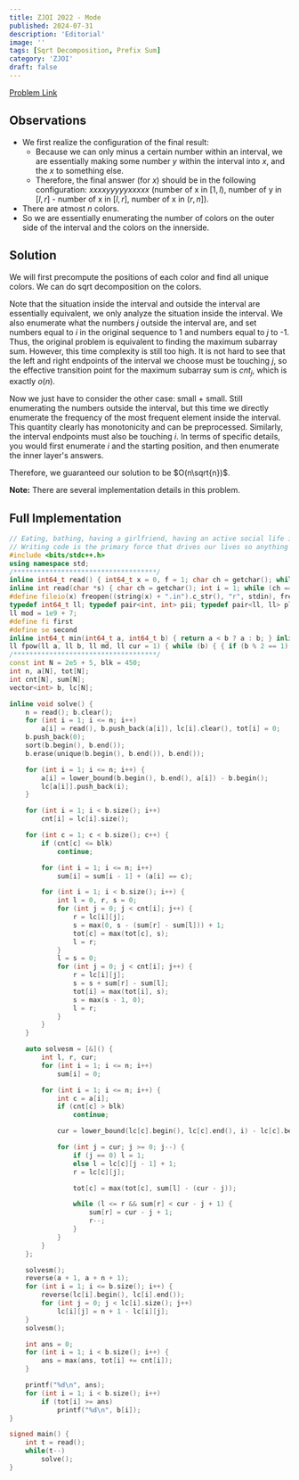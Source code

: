 ```yaml
---
title: ZJOI 2022 - Mode
published: 2024-07-31
description: 'Editorial'
image: ''
tags: [Sqrt Decomposition, Prefix Sum]
category: 'ZJOI'
draft: false 
---
```


<a href="https://loj.ac/p/3707" target="_blank"> Problem Link </a>

## Observations

- We first realize the configuration of the final result:
  - Because we can only minus a certain number within an interval, we are essentially making some number $y$ within the interval into $x$, and the $x$ to something else. 
  - Therefore, the final answer (for $x$) should be in the following configuration: $xxxxyyyyyxxxxx$ (number of x in $[1,l)$, number of y in $[l, r]$ - number of x in $[l, r]$, number of x in $(r, n]$).
- There are atmost $n$ colors.
- So we are essentially enumerating the number of colors on the outer side of the interval and the colors on the innerside.

## Solution

We will first precompute the positions of each color and find all unique colors. We can do sqrt decomposition on the colors.

Note that the situation inside the interval and outside the interval are essentially equivalent, we only analyze the situation inside the interval. We also enumerate what the numbers $j$ outside the interval are, and set numbers equal to $i$ in the original sequence to 1 and numbers equal to $j$ to -1. Thus, the original problem is equivalent to finding the maximum subarray sum. However, this time complexity is still too high. It is not hard to see that the left and right endpoints of the interval we choose must be touching $j$, so the effective transition point for the maximum subarray sum is $cnt_j$, which is exactly $o(n)$.

Now we just have to consider the other case: small + small. Still enumerating the numbers outside the interval, but this time we directly enumerate the frequency of the most frequent element inside the interval. This quantity clearly has monotonicity and can be preprocessed. Similarly, the interval endpoints must also be touching $i$. In terms of specific details, you would first enumerate $i$ and the starting position, and then enumerate the inner layer's answers.

Therefore, we guaranteed our solution to be $O(n\sqrt{n})$.

**Note:** There are several implementation details in this problem.

## Full Implementation

```cpp
// Eating, bathing, having a girlfriend, having an active social life is incidental, it gets in the way of code time.
// Writing code is the primary force that drives our lives so anything that interrupts that is wasteful.
#include <bits/stdc++.h>
using namespace std;
/************************************/
inline int64_t read() { int64_t x = 0, f = 1; char ch = getchar(); while (ch<'0'|| ch>'9') { if(ch == '-') f = -1; ch = getchar(); } while (ch >= '0' && ch <= '9') { x = x * 10 + ch - '0'; ch = getchar();} return x * f; }
inline int read(char *s) { char ch = getchar(); int i = 1; while (ch == ' ' || ch == '\n') ch = getchar(); while (ch != ' ' && ch != '\n') s[i++] = ch, ch = getchar(); s[i] = '\0'; return i - 1; }
#define fileio(x) freopen((string(x) + ".in").c_str(), "r", stdin), freopen((string(x) + ".out").c_str(), "w", stdout)
typedef int64_t ll; typedef pair<int, int> pii; typedef pair<ll, ll> pll; typedef long double ld;
ll mod = 1e9 + 7;
#define fi first
#define se second
inline int64_t min(int64_t a, int64_t b) { return a < b ? a : b; } inline int64_t max(int64_t a, int64_t b) { return a > b ? a : b; }
ll fpow(ll a, ll b, ll md, ll cur = 1) { while (b) { { if (b % 2 == 1) cur *= a; } a *= a, b = b / 2, a %= md, cur %= md; } return cur % md; }
/************************************/
const int N = 2e5 + 5, blk = 450;
int n, a[N], tot[N];
int cnt[N], sum[N];
vector<int> b, lc[N];

inline void solve() {
    n = read(); b.clear(); 
    for (int i = 1; i <= n; i++)
        a[i] = read(), b.push_back(a[i]), lc[i].clear(), tot[i] = 0;
    b.push_back(0);
    sort(b.begin(), b.end());
    b.erase(unique(b.begin(), b.end()), b.end());

    for (int i = 1; i <= n; i++) {
        a[i] = lower_bound(b.begin(), b.end(), a[i]) - b.begin();
        lc[a[i]].push_back(i);
    }

    for (int i = 1; i < b.size(); i++)
        cnt[i] = lc[i].size();

    for (int c = 1; c < b.size(); c++) {
        if (cnt[c] <= blk)
            continue;

        for (int i = 1; i <= n; i++)
            sum[i] = sum[i - 1] + (a[i] == c);

        for (int i = 1; i < b.size(); i++) {
            int l = 0, r, s = 0;
            for (int j = 0; j < cnt[i]; j++) {
                r = lc[i][j];
                s = max(0, s - (sum[r] - sum[l])) + 1;
                tot[c] = max(tot[c], s);
                l = r;
            }
            l = s = 0;
            for (int j = 0; j < cnt[i]; j++) {
                r = lc[i][j];
                s = s + sum[r] - sum[l];
                tot[i] = max(tot[i], s);
                s = max(s - 1, 0);
                l = r;
            }
        }
    }

    auto solvesm = [&]() {
        int l, r, cur;
        for (int i = 1; i <= n; i++)
            sum[i] = 0;

        for (int i = 1; i <= n; i++) {
            int c = a[i];
            if (cnt[c] > blk)
                continue;

            cur = lower_bound(lc[c].begin(), lc[c].end(), i) - lc[c].begin();

            for (int j = cur; j >= 0; j--) {
                if (j == 0) l = 1;
                else l = lc[c][j - 1] + 1;
                r = lc[c][j];

                tot[c] = max(tot[c], sum[l] - (cur - j));

                while (l <= r && sum[r] < cur - j + 1) {
                    sum[r] = cur - j + 1;
                    r--;
                }
            }
        }
    };

    solvesm();
    reverse(a + 1, a + n + 1);
    for (int i = 1; i <= b.size(); i++) {
        reverse(lc[i].begin(), lc[i].end());
        for (int j = 0; j < lc[i].size(); j++)
            lc[i][j] = n + 1 - lc[i][j];
    }
    solvesm();

    int ans = 0;
    for (int i = 1; i < b.size(); i++) {
        ans = max(ans, tot[i] += cnt[i]);
    }

    printf("%d\n", ans);
    for (int i = 1; i < b.size(); i++)
        if (tot[i] >= ans)
            printf("%d\n", b[i]);
}

signed main() {
    int t = read();
    while(t--)
        solve();
}
```